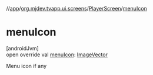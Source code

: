 //[app](../../../index.md)/[org.mjdev.tvapp.ui.screens](../index.md)/[PlayerScreen](index.md)/[menuIcon](menu-icon.md)

# menuIcon

[androidJvm]\
open override val [menuIcon](menu-icon.md): [ImageVector](https://developer.android.com/reference/kotlin/androidx/compose/ui/graphics/vector/ImageVector.html)

Menu icon if any
